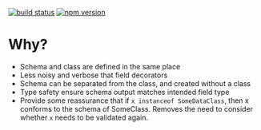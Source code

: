 [![build status](https://circleci.com/gh/deckchair-technicians/vicets.svg?style=shield&circle-token=4c1dca1339ec95af57915dfc0db864c3ff5a0ab8)](https://circleci.com/gh/deckchair-technicians/vicets)
[![npm version](https://badge.fury.io/js/%40deckchair-technicians%2Fvice.svg)](https://badge.fury.io/js/%40deckchair-technicians%2Fvice)


# Why?


* Schema and class are defined in the same place
* Less noisy and verbose that field decorators
* Schema can be separated from the class, and created without a class
* Type safety ensure schema output matches intended field type
* Provide some reassurance that if `x instanceof SomeDataClass`, then x conforms to the schema of SomeClass. Removes the need to consider whether `x` needs to be validated again.